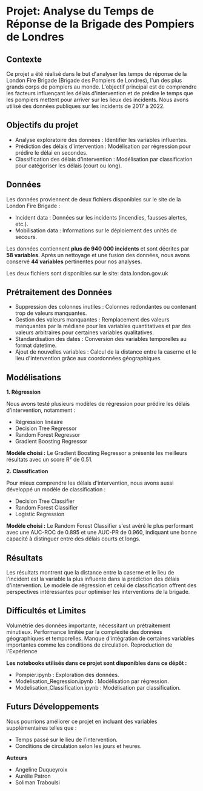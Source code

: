 # Projet: Analyse du Temps de Réponse de la Brigade des Pompiers de Londres

## Contexte
Ce projet a été réalisé dans le but d'analyser les temps de réponse de la London Fire Brigade (Brigade des Pompiers de Londres), l'un des plus grands corps de pompiers au monde. L'objectif principal est de comprendre les facteurs influençant les délais d'intervention et de prédire le temps que les pompiers mettent pour arriver sur les lieux des incidents. Nous avons utilisé des données publiques sur les incidents de 2017 à 2022.

## Objectifs du projet
* Analyse exploratoire des données : Identifier les variables influentes.
* Prédiction des délais d'intervention : Modélisation par régression pour prédire le délai en secondes.
* Classification des délais d'intervention : Modélisation par classification pour catégoriser les délais (court ou long).

## Données
Les données proviennent de deux fichiers disponibles sur le site de la London Fire Brigade :

* Incident data : Données sur les incidents (incendies, fausses alertes, etc.).
* Mobilisation data : Informations sur le déploiement des unités de secours.
  
Les données contiennent **plus de 940 000 incidents** et sont décrites par **58 variables**. Après un nettoyage et une fusion des données, nous avons conservé **44 variables** pertinentes pour nos analyses.

Les deux fichiers sont disponibles sur le site: data.london.gov.uk

## Prétraitement des Données
  
* Suppression des colonnes inutiles : Colonnes redondantes ou contenant trop de valeurs manquantes.
* Gestion des valeurs manquantes : Remplacement des valeurs manquantes par la médiane pour les variables quantitatives et par des valeurs arbitraires pour certaines variables qualitatives.
* Standardisation des dates : Conversion des variables temporelles au format datetime.
* Ajout de nouvelles variables : Calcul de la distance entre la caserne et le lieu d'intervention grâce aux coordonnées géographiques.
 
## Modélisations

**1. Régression**

Nous avons testé plusieurs modèles de régression pour prédire les délais d'intervention, notamment :
* Régression linéaire
* Decision Tree Regressor
* Random Forest Regressor
* Gradient Boosting Regressor
  
**Modèle choisi :** Le Gradient Boosting Regressor a présenté les meilleurs résultats avec un score R² de 0.51.

**2. Classification**

Pour mieux comprendre les délais d'intervention, nous avons aussi développé un modèle de classification :
* Decision Tree Classifier
* Random Forest Classifier
* Logistic Regression
  
**Modèle choisi :** Le Random Forest Classifier s'est avéré le plus performant avec une AUC-ROC de 0.895 et une AUC-PR de 0.960, indiquant une bonne capacité à distinguer entre des délais courts et longs.

## Résultats
Les résultats montrent que la distance entre la caserne et le lieu de l'incident est la variable la plus influente dans la prédiction des délais d'intervention. Le modèle de régression et celui de classification offrent des perspectives intéressantes pour optimiser les interventions de la brigade.

## Difficultés et Limites
Volumétrie des données importante, nécessitant un prétraitement minutieux.
Performance limitée par la complexité des données géographiques et temporelles.
Manque d'intégration de certaines variables importantes comme les conditions de circulation.
Reproduction de l'Expérience

**Les notebooks utilisés dans ce projet sont disponibles dans ce dépôt :**
* Pompier.ipynb : Exploration des données.
* Modelisation_Regression.ipynb : Modélisation par régression.
* Modelisation_Classification.ipynb : Modélisation par classification.

## Futurs Développements
Nous pourrions améliorer ce projet en incluant des variables supplémentaires telles que :
* Temps passé sur le lieu de l’intervention.
* Conditions de circulation selon les jours et heures.


**Auteurs**
* Angeline Duqueyroix
* Aurélie Patron
* Soliman Traboulsi
